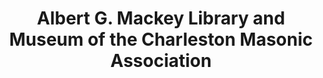 ---
layout: repo
title: "Albert G. Mackey Library and Museum of the Charleston Masonic Association"
id: 1939
permalink: repos/1939/
---